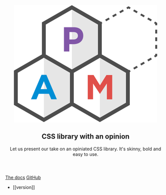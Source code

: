 <div sg-Hero pam-skin="lighter">
    <header sg-Hero-Header>
        <div>
            <img
                src="kss-assets/img/logo.svg"
                alt="PAM"
                title="© 2016 Mr Green Tech All Rights Reserved"
                sg-Hero-Img>
        </div>
        <h2 sg-Hero-Punchline pam-typography="display">
            CSS library with an opinion
        </h2>
        <p pam-typography="subheading">
            Let us present our take on an opiniated CSS library. It's skinny, bold and easy to use.
        </p>
    </header>
    <div sg-Hero-Cta>
        <a href="./section-grids.html" pam-Button="primary large">The docs</a>
        <a href="https://github.com/mrgreentech/pam" pam-Button="tertiary large">GitHub</a>
    </div>
    <footer>
        <div pam-Menu="horizontal">
            <ul pam-Menu-List>
                <li pam-Menu-Item>[[version]]</li>
            </ul>
        </div>
    </footer>
</div>
